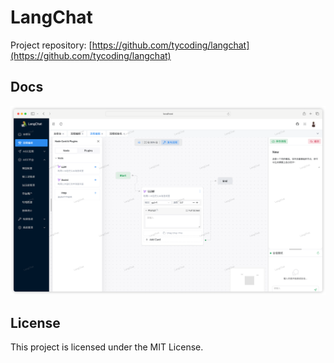 # LangChat 

Project repository: [https://github.com/tycoding/langchat](https://github.com/tycoding/langchat)

## Docs
![](public/page/banner.png)


## License

This project is licensed under the MIT License.

